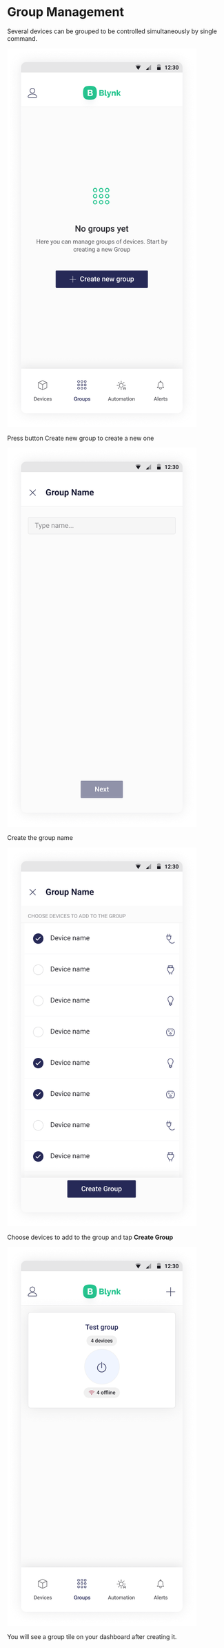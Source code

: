 # Group Management

Several devices can be grouped to be controlled  simultaneously by single command.

![](../.gitbook/assets/no_groups.png)

Press button Create new group to create a new one

![](../.gitbook/assets/group-name.png)

Create the group name

![](../.gitbook/assets/devices_selection.png)

Choose devices to add to the group and tap **Create Group**

![](../.gitbook/assets/groups_list.png)

You will see a group tile on your dashboard after creating it.

